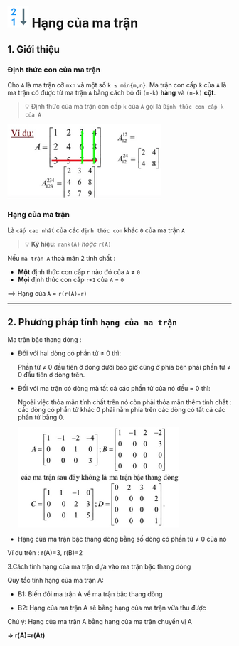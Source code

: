 # ![icons8-reversed_numerical_sorting.png](https://raw.githubusercontent.com/Zenfection/Image/master/2021/03/31-10-11-01-icons8-reversed_numerical_sorting.png) Hạng của ma trận

## 1. Giới thiệu

### Định thức con của ma trận

Cho `A` là ma trận cỡ `mxn` và một số `k ≤ min{m,n}`. Ma trận con cấp `k` của `A` là ma trận có được từ ma trận `A` bằng cách bỏ đi `(m-k)` **hàng** và `(n-k)` **cột**. 

> 💡 Định thức của ma trận con cấp `k` của `A` gọi là `Định thức con cấp k của A`

<img title="" src="https://raw.githubusercontent.com/Zenfection/Image/master/2021/03/31-10-14-51-A%CC%89nh%20chu%CC%A3p%20Ma%CC%80n%20hi%CC%80nh%202021-03-31%20lu%CC%81c%2010.14.45.png" alt="Ảnh chụp Màn hình 2021-03-31 lúc 10.14.45.png" width="345">

### Hạng của ma trận

Là `cấp cao nhất` của các `định thức con` khác `0` của ma trận `A` 

> 💡 **Ký hiệu:** `rank(A)` *hoặc* `r(A)`

Nếu `ma trận A` thoả mãn 2 tính chất : 

- **Một** định thức con cấp `r` nào đó của `A` ≠ `0`
- **Mọi** định thức con cấp `r+1` của `A` = `0`

==> Hạng của `A` = `r(r(A)=r)` 

---

## 2. Phương pháp tính `hạng của ma trận`

Ma trận bậc thang dòng :

- Đối với hai dòng có phần tử ≠ 0 thì:
  
  Phần tử ≠ 0 đầu tiên ở dòng dưới bao giờ cũng ở phía bên phải phần tử ≠ 0 đầu tiên ở dòng trên.
- Đối với ma trận có dòng mà tất cả các phần tử của nó đều = 0 thì:
  
  Ngoài việc thỏa mãn tính chất trên nó còn phải thỏa mãn thêm tính chất : các dòng có phần tử khác 0 phải nằm phía trên các dòng có tất cả các phần tử bằng 0.
  
  <img title="" src="https://raw.githubusercontent.com/Zenfection/Image/master/2021/03/31-11-04-04-3a94216d-3f91-43fb-9b61-c3fd8d6102a2.jpg" alt="3a94216d-3f91-43fb-9b61-c3fd8d6102a2.jpg" width="361">

- Hạng của ma trận bậc thang dòng bằng số dòng có phần tử ≠ 0 của nó

Ví dụ trên : r(A)=3, r(B)=2



3.Cách tính hạng của ma trận dựa vào ma trận bậc thang dòng

Quy tắc tính hạng của ma trận A:

- B1: Biến đổi ma trận A về ma trận bậc thang dòng

- B2: Hạng của ma trận A sẽ bằng hạng của ma trận vừa thu được

Chú ý: Hạng của ma trận A bằng hạng của ma trận chuyển vị A

**=> r(A)=r(At)**
